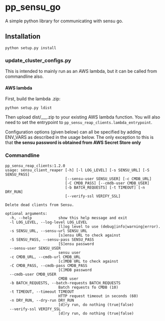 # pp_sensu_go
A simple python library for communicating with sensu go.

## Installation 
```
python setup.py install
```

### update_cluster_configs.py
This is intended to mainly run as an AWS lambda, but it can be called from commandline also.
#### AWS lambda

First, build the lambda .zip:
```
python setup.py ldist
```
Then upload dist/___.zip to your existing AWS lambda function. You will also need to set the entrypoint to `pp_sensu_reap_clients.lambda_entrypoint`.

Configuration options (given below) can all be specified by adding ENV_VARS as described in the usage below.
The only exception to this is that **the sensu password is obtained from AWS Secret Store only**

### Commandline
```
pp_sensu_reap_clients:1.2.0
usage: sensu_client_reaper [-h] [-l LOG_LEVEL] [-s SENSU_URL] [-S SENSU_PASS]
                           [--sensu-user SENSU_USER] [-c CMDB_URL]
                           [-C CMDB_PASS] [--cmdb-user CMDB_USER]
                           [-b BATCH_REQUESTS] [-t TIMEOUT] [-n DRY_RUN]
                           [--verify-ssl VERIFY_SSL]

Delete dead clients from Sensu.

optional arguments:
  -h, --help            show this help message and exit
  -l LOG_LEVEL, --log-level LOG_LEVEL
                        [l]og level to use (debug|info|warning|error).
  -s SENSU_URL, --sensu-url SENSU_URL
                        [s]ensu URL to check against
  -S SENSU_PASS, --sensu-pass SENSU_PASS
                        [S]ensu password
  --sensu-user SENSU_USER
                        sensu user
  -c CMDB_URL, --cmdb-url CMDB_URL
                        [c]MDB URL to check against
  -C CMDB_PASS, --cmdb-pass CMDB_PASS
                        [C]MDB password
  --cmdb-user CMDB_USER
                        CMDB user
  -b BATCH_REQUESTS, --batch-requests BATCH_REQUESTS
                        Batch requests fo CMDB (10)
  -t TIMEOUT, --timeout TIMEOUT
                        HTTP request timeout in seconds (60)
  -n DRY_RUN, --dry-run DRY_RUN
                        [d]ry run, do nothing (true|false)
  --verify-ssl VERIFY_SSL
                        [d]ry run, do nothing (true|false)
```
